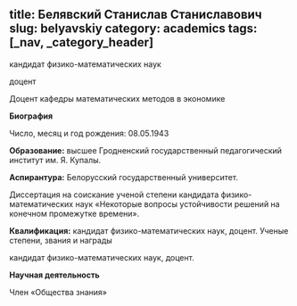 title: Белявский Станислав Станиславович
slug: belyavskiy
category: academics
tags: [_nav, _category_header]
---

кандидат физико-математических наук

доцент

Доцент кафедры математических методов в экономике


__Биография__

Число, месяц и год рождения:    08.05.1943

__Образование:__  высшее Гродненский государственный педагогический институт им. Я. Купалы.

__Аспирантура:__ Белорусский государственный университет.

Диссертация на соискание ученой степени кандидата физико-математических наук «Некоторые вопросы устойчивости решений на конечном промежутке времени».

__Квалификация:__ кандидат  физико-математических наук, доцент.
Ученые степени, звания и награды

кандидат  физико-математических наук, доцент.

__Научная деятельность__

Член «Общества знания»
